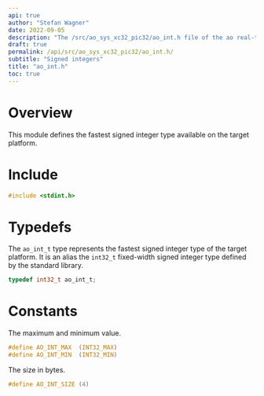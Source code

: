 ```yaml
---
api: true
author: "Stefan Wagner"
date: 2022-09-05
description: "The /src/ao_sys_xc32_pic32/ao_int.h file of the ao real-time operating system."
draft: true
permalink: /api/src/ao_sys_xc32_pic32/ao_int.h/
subtitle: "Signed integers"
title: "ao_int.h"
toc: true
---
```


# Overview

This module defines the fastest signed integer type available on the target platform.

# Include

```c
#include <stdint.h>
```

# Typedefs

The `ao_int_t` type represents the fastest signed integer type of the target platform. It is an alias the `int32_t` fixed-width signed integer type defined by the standard library.

```c
typedef int32_t ao_int_t;
```

# Constants

The maximum and minimum value.

```c
#define AO_INT_MAX  (INT32_MAX)
#define AO_INT_MIN  (INT32_MIN)
```

The size in bytes.

```c
#define AO_INT_SIZE (4)
```

